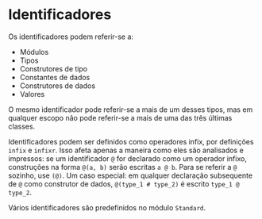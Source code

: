 # Identificadores

Os identificadores podem referir-se a:

- Módulos
- Tipos
- Construtores de tipo
- Constantes de dados
- Construtores de dados
- Valores

O mesmo identificador pode referir-se a mais de um desses tipos, mas em qualquer escopo não pode referir-se a mais de uma das três últimas classes.

Identificadores podem ser definidos como operadores infix, por definições `infix` e `infixr`. Isso afeta apenas a maneira como eles são analisados e impressos: se um identificador `@` for declarado como um operador infixo, construções na forma `@(a, b)` serão escritas `a @ b`. Para se referir a `@` sozinho, use `(@)`. Um caso especial: em qualquer declaração subsequente de `@` como construtor de dados, `@(type_1 # type_2)` é escrito `type_1 @ type_2`.

Vários identificadores são predefinidos no módulo `Standard`.
